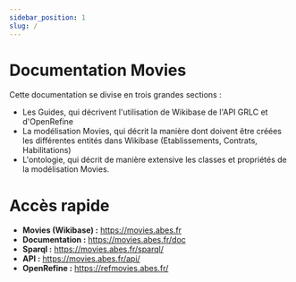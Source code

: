```yaml
---
sidebar_position: 1
slug: /
---
```


# Documentation Movies

Cette documentation se divise en trois grandes sections :

* Les Guides, qui décrivent l'utilisation de Wikibase de l'API GRLC et d'OpenRefine
* La modélisation Movies, qui décrit la manière dont doivent être créées les différentes entités dans Wikibase (Etablissements, Contrats, Habilitations)
* L'ontologie, qui décrit de manière extensive les classes et propriétés de la modélisation Movies.

# Accès rapide

* **Movies (Wikibase) :** https://movies.abes.fr
* **Documentation :** https://movies.abes.fr/doc
* **Sparql :** https://movies.abes.fr/sparql/
* **API :** https://movies.abes.fr/api/
* **OpenRefine :** https://refmovies.abes.fr/


